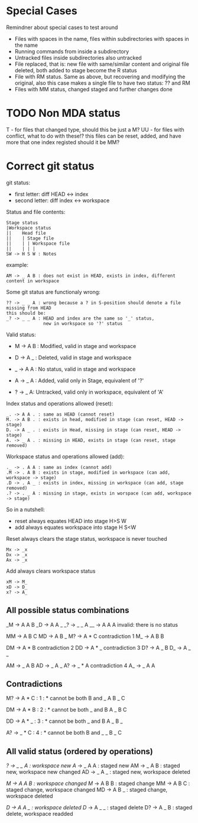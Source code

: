 Special Cases
=============

Remindner about special cases to test around
* Files with spaces in the name, files within subdirectories with spaces in the name
* Running commands from inside a subdirectory
* Untracked files inside subdirectories also untracked
* File replaced, that is: new file with same/similar content and original file deleted, both added to stage become the R status
* File with RM status. Same as above, but recovering and modifying the original, also this case makes a single file to have two status: ?? and RM
* Files with MM status, changed staged and further changes done


TODO Non MDA status
===================
T - for files that changed type, should this be just a M?
UU - for files with conflict, what to do with these!?
	this files can be reset, added, and have more that one index registed
	should it be MM?


Correct git status
==================

git status:
* first letter: diff HEAD <-> index
* second letter: diff index <-> workspace

Status and file contents:

	Stage status
	|Workspace status
	||    Head file
	||    | Stage file
	||    | | Workspace file
	||    | | |
	SW -> H S W : Notes

example:

	AM -> _ A B : does not exist in HEAD, exists in index, different content in workspace

Some git status are functionaly wrong:

	?? -> _ _ A : wrong because a ? in S-position should denote a file missing from HEAD
	this should be:
	_? -> _ _ A : HEAD and index are the same so '_' status,
	              new in workspace so '?' status

Valid status:
* M -> A B : Modified, valid in stage and workspace
* D -> A _ : Deleted, valid in stage and workspace
* _ -> A A : No status, valid in stage and workspace

* A -> _ A : Added, valid only in Stage, equivalent of '?'
* ? -> _ A: Untracked, valid only in workspace, equivalent of 'A'

Index status and operations allowed (reset):

	_. -> A A . : same as HEAD (cannot reset)
	M. -> A B . : exists in head, modified in stage (can reset, HEAD -> stage)
	D. -> A _ . : exists in Head, missing in stage (can reset, HEAD -> stage)
	A. -> _ A . : missing in HEAD, exists in stage (can reset, stage removed)

Workspace status and operations allowed (add):

	._ -> . A A : same as index (cannot add)
	.M -> . A B : exists in stage, modified in workspace (can add, workspace -> stage)
	.D -> . A _ : exists in index, missing in workspace (can add, stage removed)
	.? -> . _ A : missing in stage, exists in worspace (can add, workspace -> stage)

So in a nutshell:
* reset always equates HEAD into stage
	H>S W
* add always equates workspace into stage
	H S<W

Reset always clears the stage status, workspace is never touched

	Mx -> _x
	Dx -> _x
	Ax -> _x

Add always clears workspace status

	xM -> M_
	xD -> D_
	x? -> A_


All possible status combinations
--------------------------------

_M -> A A B
_D -> A A _
_? -> _ _ A
__ -> A A A invalid: there is no status

MM -> A B C
MD -> A B _
M? -> A * C contradiction 1
M_ -> A B B

DM -> A * B contradiction 2
DD -> A * _ contradiction 3
D? -> A _ B
D_ -> A _ _

AM -> _ A B
AD -> _ A _
A? -> _ * A contradiction 4
A_ -> _ A A


Contradictions
--------------

M? -> A * C : 1 : * cannot be both B and _
      A B
        _ C

DM -> A * B : 2 : * cannot be both _ and B
      A _
        B C

DD -> A * _ : 3 : * cannot be both _ and B
      A _
        B _

A? -> _ * C : 4 : * cannot be both B and _
      _ B
        _ C


All valid status (ordered by operations)
----------------------------

_? -> _ _ A : workspace new
A_ -> _ A A : staged new
AM -> _ A B : staged new, workspace new changed
AD -> _ A _ : staged new, workspace deleted

_M -> A A B : workspace changed
M_ -> A B B : staged change
MM -> A B C : staged change, workspace changed
MD -> A B _ : staged change, workspace deleted

_D -> A A _ : workspace deleted
D_ -> A _ _ : staged delete
D? -> A _ B : staged delete, workspace readded


